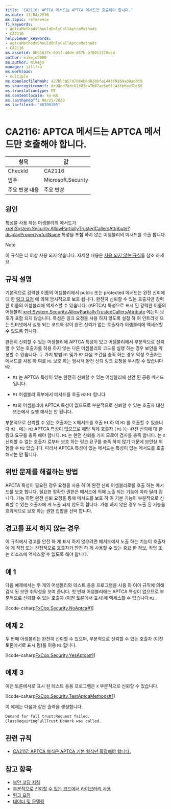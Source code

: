 ```yaml
---
title: 'CA2116: APTCA 메서드는 APTCA 메서드만 호출해야 합니다.'
ms.date: 11/04/2016
ms.topic: reference
f1_keywords:
- AptcaMethodsShouldOnlyCallAptcaMethods
- CA2116
helpviewer_keywords:
- AptcaMethodsShouldOnlyCallAptcaMethods
- CA2116
ms.assetid: 8b91637e-891f-4dde-857b-bf8012270ec4
author: mikejo5000
ms.author: mikejo
manager: jillfra
ms.workload:
- multiple
ms.openlocfilehash: 427bb3a57a708eb6d038bfe1443f9169ab9ad0f9
ms.sourcegitcommit: de98ed7edc81383e47b87ae6e61143fbbbe7bc56
ms.translationtype: MT
ms.contentlocale: ko-KR
ms.lasthandoff: 08/21/2020
ms.locfileid: "88709105"
---
```

# <a name="ca2116-aptca-methods-should-only-call-aptca-methods"></a>CA2116: APTCA 메서드는 APTCA 메서드만 호출해야 합니다.

|항목|값|
|-|-|
|CheckId|CA2116|
|범주|Microsoft.Security|
|주요 변경 내용|주요 변경|

## <a name="cause"></a>원인
특성을 사용 하는 어셈블리의 메서드가 <xref:System.Security.AllowPartiallyTrustedCallersAttribute?displayProperty=fullName> 특성을 포함 하지 않는 어셈블리의 메서드를 호출 합니다.

> [!NOTE]
> 이 규칙은 더 이상 사용 되지 않습니다. 자세한 내용은 [사용 되지 않는 규칙](fxcop-rule-port-status.md#deprecated-rules)을 참조 하세요.

## <a name="rule-description"></a>규칙 설명

기본적으로 강력한 이름의 어셈블리에서 public 또는 protected 메서드는 완전 신뢰에 대 한 [링크 요청](/dotnet/framework/misc/link-demands) 에 의해 암시적으로 보호 됩니다. 완전히 신뢰할 수 있는 호출자만 강력한 이름의 어셈블리에 액세스할 수 있습니다. (APTCA) 특성으로 표시 된 강력한 이름의 어셈블리 <xref:System.Security.AllowPartiallyTrustedCallersAttribute> 에는이 보호가 포함 되지 않습니다. 특성은 링크 요청을 사용 하지 않도록 설정 하 여 인트라넷 또는 인터넷에서 실행 되는 코드와 같이 완전 신뢰가 없는 호출자가 어셈블리에 액세스할 수 있도록 합니다.

완전히 신뢰할 수 있는 어셈블리에 APTCA 특성이 있고 어셈블리에서 부분적으로 신뢰할 수 있는 호출자를 허용 하지 않는 다른 어셈블리의 코드를 실행 하는 경우 보안을 악용할 수 있습니다. 두 가지 방법 `M1` 및가 `M2` 다음 조건을 충족 하는 경우 악성 호출자는 메서드를 사용 하 여를 `M1` 보호 하는 암시적 완전 신뢰 링크 요청을 무시할 수 있습니다 `M2` .

- `M1` 는 APTCA 특성이 있는 완전히 신뢰할 수 있는 어셈블리에 선언 된 공용 메서드입니다.

- `M1` 어셈블리 외부에서 메서드를 호출 `M2` `M1` 합니다.

- `M2`의 어셈블리에 APTCA 특성이 없으므로 부분적으로 신뢰할 수 있는 호출자 대신 또는에서 실행 해서는 안 됩니다.

부분적으로 신뢰할 수 있는 호출자는 `X` 메서드를 호출 `M1` 하 여 `M1` 를 호출할 수 있습니다 `M2` . 에는 `M2` APTCA 특성이 없으므로 해당 직계 호출자 ( `M1` )는 완전 신뢰에 대 한 링크 요구를 충족 해야 합니다. `M1` 는 완전 신뢰를 가지 므로이 검사를 충족 합니다. 는 `X` 신뢰할 수 없는 호출자 로부터 보호 하는 링크 요구를 충족 하지 않기 때문에 보안상 위험할 수 `M2` 있습니다. 따라서 APTCA 특성이 있는 메서드는 특성이 없는 메서드를 호출 해서는 안 됩니다.

## <a name="how-to-fix-violations"></a>위반 문제를 해결하는 방법
APCTA 특성이 필요한 경우 요청을 사용 하 여 완전 신뢰 어셈블리로를 호출 하는 메서드를 보호 합니다. 필요한 정확한 권한은 메서드에 의해 노출 되는 기능에 따라 달라 집니다. 가능 하면 완전 신뢰 요청을 통해 메서드를 보호 하 여 기본 기능이 부분적으로 신뢰할 수 있는 호출자에 게 노출 되지 않도록 합니다. 가능 하지 않은 경우 노출 된 기능을 효과적으로 보호 하는 권한 집합을 선택 합니다.

## <a name="when-to-suppress-warnings"></a>경고를 표시 하지 않는 경우
이 규칙에서 경고를 안전 하 게 표시 하지 않으려면 메서드에서 노출 하는 기능이 호출자에 게 직접 또는 간접적으로 호출자가 안전 하 게 사용할 수 있는 중요 한 정보, 작업 또는 리소스에 액세스할 수 없도록 해야 합니다.

## <a name="example-1"></a>예 1
다음 예제에서는 두 개의 어셈블리와 테스트 응용 프로그램을 사용 하 여이 규칙에 의해 검색 된 보안 취약성을 보여 줍니다. 첫 번째 어셈블리에는 APTCA 특성이 없으므로 부분적으로 신뢰할 수 있는 호출자 (이전 토론에서 표시)에 액세스할 수 없습니다 `M2` .

[!code-csharp[FxCop.Security.NoAptca#1](../code-quality/codesnippet/CSharp/ca2116-aptca-methods-should-only-call-aptca-methods_1.cs)]

## <a name="example-2"></a>예제 2
두 번째 어셈블리는 완전히 신뢰할 수 있으며, 부분적으로 신뢰할 수 있는 호출자 (이전 토론에서로 표시 됨)를 허용 `M1` 합니다.

[!code-csharp[FxCop.Security.YesAptca#1](../code-quality/codesnippet/CSharp/ca2116-aptca-methods-should-only-call-aptca-methods_2.cs)]

## <a name="example-3"></a>예제 3
이전 토론에서로 표시 된 테스트 응용 프로그램은 `X` 부분적으로 신뢰할 수 있습니다.

[!code-csharp[FxCop.Security.TestAptcaMethods#1](../code-quality/codesnippet/CSharp/ca2116-aptca-methods-should-only-call-aptca-methods_3.cs)]

이 예제는 다음과 같은 출력을 생성합니다.

```txt
Demand for full trust:Request failed.
ClassRequiringFullTrust.DoWork was called.
```

## <a name="related-rules"></a>관련 규칙

- [CA2117: APTCA 형식은 APTCA 기본 형식만 확장해야 합니다.](../code-quality/ca2117.md)

## <a name="see-also"></a>참고 항목

- [보안 코딩 지침](/dotnet/standard/security/secure-coding-guidelines)
- [부분적으로 신뢰할 수 있는 코드에서 라이브러리 사용](/dotnet/framework/misc/using-libraries-from-partially-trusted-code)
- [링크 요청](/dotnet/framework/misc/link-demands)
- [데이터 및 모델링](/dotnet/framework/data/index)
